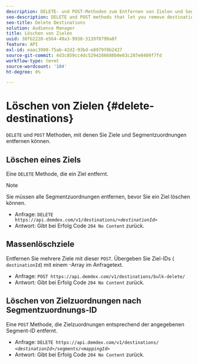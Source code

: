 ```yaml
---
description: DELETE- und POST-Methoden zum Entfernen von Zielen und Segmentzuordnungen.
seo-description: DELETE and POST methods that let you remove destinations and segment mappings.
seo-title: Delete Destinations
solution: Audience Manager
title: Löschen von Zielen
uuid: 38fb2228-e564-49a3-9930-3139f8799a8f
feature: API
exl-id: eaac3908-75ab-42d2-93bd-e8979f8b2427
source-git-commit: 4d3c859cc4dc5294286680b0e63c287e0409f7fd
workflow-type: tm+mt
source-wordcount: '104'
ht-degree: 0%

---
```


# Löschen von Zielen {#delete-destinations}

`DELETE` und `POST` Methoden, mit denen Sie Ziele und Segmentzuordnungen entfernen können.

<!-- r_delete_destinations_all.xml -->

## Löschen eines Ziels

Eine `DELETE` Methode, die ein Ziel entfernt.

>[!NOTE]
>
>Sie müssen alle Segmentzuordnungen entfernen, bevor Sie ein Ziel löschen können.

* Anfrage: `DELETE https://api.demdex.com/v1/destinations/`*`<destinationId>`*
* Antwort: Gibt bei Erfolg Code `204 No Content` zurück.

## Massenlöschziele

Entfernen Sie mehrere Ziele mit dieser `POST`. Übergeben Sie Ziel-IDs ( `destinationId`) mit einem -Array im Anfragetext.

* Anfrage: `POST https://api.demdex.com/v1/destinations/bulk-delete/`
* Antwort: Gibt bei Erfolg Code `204 No Content` zurück.

## Löschen von Zielzuordnungen nach Segmentzuordnungs-ID

Eine `POST` Methode, die Zielzuordnungen entsprechend der angegebenen Segment-ID entfernt.

* Anfrage: `DELETE https://api.demdex.com/v1/destinations/` *`<destinationId>`*`/segments/`*`<mappingId>`*
* Antwort: Gibt bei Erfolg Code `204 No Content` zurück.
